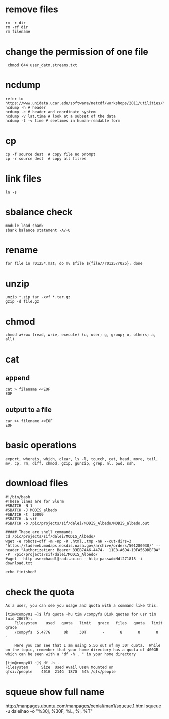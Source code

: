 # remove files
    rm -r dir
    rm -rf dir
    rm filename
# change the permission of one file   
     chmod 644 user_datm.streams.txt
# ncdump 
    refer to https://www.unidata.ucar.edu/software/netcdf/workshops/2011/utilities/Ncdump.html
    ncdump -h # header
    ncdump -c # header and coordinate system
    ncdump -v lat,time # look at a subset of the data
    ncdump -t -v time # seetimes in human-readable form
# cp
    cp -f source dest  # copy file no prompt
    cp -r source dest  # copy all filres
# link files
    ln -s 
# sbalance check
    module load sbank
    sbank balance statement -A/-U
# rename
    for file in r0125*.mat; do mv $file ${file//r0125/r025}; done
# unzip
    unzip *.zip tar -xvf *.tar.gz
    gzip -d file.gz
# chmod
    chmod a+rwx (read, wrie, execute) (u, user; g, group; o, others; a, all)
# cat
## append
    cat > filename <<EOF
    EOF
## output to a file
    car >> filename <<EOF
    EOF
# basic operations
    export, whereis, which, clear, ls -l, toucch, cat, head, more, tail, mv, cp, rm, diff, chmod, gzip, gunzip, grep. nl, pwd, ssh, 
    
# download files
    #!/bin/bash
    #These lines are for Slurm
    #SBATCH -N 1
    #SBATCH -J MODIS_albedo
    #SBATCH -t  10000
    #SBATCH -A sif
    #SBATCH -o /pic/projects/sif/dalei/MODIS_Albedo/MODIS_albedo.out

    ##### These are shell commands
    cd /pic/projects/sif/dalei/MODIS_Albedo/
    wget -e robots=off -m -np -R .html,.tmp -nH --cut-dirs=3 "https://ladsweb.modaps.eosdis.nasa.gov/archive/orders/501280930/" --header "Authorization: Bearer 83EB74A6-4474-  11E8-A6D4-10FA569DBFBA" -P  /pic/projects/sif/dalei/MODIS_Albedo/
    #wget --http-user=haodl@radi.ac.cn --http-passwd=Hdl271818 -i download.txt

    echo finished!
    
  # check the quota
  
    As a user, you can see you usage and quota with a command like this.

    [tim@compy01 ~]$ lfs quota -hu tim /compyfs Disk quotas for usr tim (uid 20679):
        Filesystem    used   quota   limit   grace   files   quota   limit   grace
        /compyfs  5.477G      0k     30T       -       8       0       0       -

        Here you can see that I am using 5.5G out of my 30T quota.  While on the topic, remember that your home directory has a quota of 400GB which can be seen with a "df -h . " in your home directory

    [tim@compy01 ~]$ df -h .
    Filesystem      Size  Used Avail Use% Mounted on
    qfsi:/people    401G  214G  187G  54% /qfs/people

# squeue show full name
http://manpages.ubuntu.com/manpages/xenial/man1/squeue.1.html
 squeue -u daleihao -o "%30j, %30F, %L, %l, %T"

